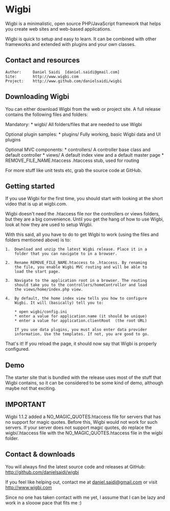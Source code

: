 Wigbi
=====

Wigbi is a minimalistic, open source PHP/JavaScript framework that
helps you create web sites and web-based applications.

Wigbi is quick to setup and easy to learn. It can be combined with
other frameworks and extended with plugins and your own classes.


Contact and resources
---------------------

	Author:		Daniel Saidi  [daniel.saidi@gmail.com]
	Site:		http://www.wigbi.com
	Project:	http://www.github.com/danielsaidi/wigbi


Downloading Wigbi
-----------------

You can either download Wigbi from the web or project site. A full
release contains the following files and folders:

Mandatory:
	* wigbi/		All folders/files that are needed to use Wigbi
	
Optional plugin samples:
	* plugins/		Fully working, basic Wigbi data and UI plugins

Optional MVC components:
	* controllers/	A controller base class and default controller
	* views/		A default index view and a default master page
	* REMOVE_FILE_NAME.htaccess   .htaccess stub, used for routing

For more stuff like unit tests etc, grab the source code at GitHub.


Getting started
---------------

If you use Wigbi for the first time, you should start with looking
at the short video that is up at wigbi.com.

Wigbi doesn't need the .htaccess file nor the controllers or views
folders, but they are a big convenience. Until you get the hang of
how to use Wigbi, look at how they are used to setup Wigbi.

With this said, all you have to do to get Wigbi to work (using the
files and folders mentioned above) is to:

	1.	Download and unzip the latest Wigbi release. Place it in a
		folder that you can navigate to in a browser. 
	
	2.	Rename REMOVE_FILE_NAME.htaccess to .htaccess. By renaming
		the file, you enable Wigbi MVC routing and will be able to
		load the start page.
	
	3.	Navigate to the application root in a browser. The routing
		should take you to the controllers/homeController and load
		the views/home/index.php view.
		
	4.	By default, the home index view tells you how to configure
		Wigbi. It will (basically) tell you to:

		* open wigbi/config.ini
		* enter a value for application.name (it should be unique)
		* enter a value for application.clientRoot  (the root URL)

		If you use data plugins, you must also enter data provider
		information. Use the templates. If not, you are good to go.   

That's it! If you reload the page, it should now say that Wigbi is
properly configured.


Demo
----

The starter site that is bundled with the release uses most of the
stuff that Wigbi contains, so it can be considered to be some kind
of demo, although maybe not that exciting.


IMPORTANT
---------

Wigbi 1.1.2 added a NO_MAGIC_QUOTES.htaccess file for servers that
has no support for magic quotes. Before this, Wigbi would not work
for such servers. If your server does not support magic quotes, do
replace the wigbi/.htaccess file with the NO_MAGIC_QUOTES.htaccess
file in the wigbi folder.


Contact & downloads
-------------------

You will always find the latest source code and releases at GitHub:
http://github.com/danielsaidi/wigbi

If you feel like helping out, contact me at daniel.saidi@gmail.com
or visit http://www.wigbi.com

Since no one has taken contact with me yet, I assume that I can be
lazy and work in a slooow pace that fits me :)
